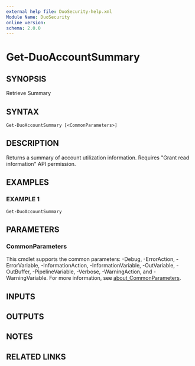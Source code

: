 ```yaml
---
external help file: DuoSecurity-help.xml
Module Name: DuoSecurity
online version:
schema: 2.0.0
---
```


# Get-DuoAccountSummary

## SYNOPSIS
Retrieve Summary

## SYNTAX

```
Get-DuoAccountSummary [<CommonParameters>]
```

## DESCRIPTION
Returns a summary of account utilization information.
Requires "Grant read information" API permission.

## EXAMPLES

### EXAMPLE 1
```
Get-DuoAccountSummary
```

## PARAMETERS

### CommonParameters
This cmdlet supports the common parameters: -Debug, -ErrorAction, -ErrorVariable, -InformationAction, -InformationVariable, -OutVariable, -OutBuffer, -PipelineVariable, -Verbose, -WarningAction, and -WarningVariable. For more information, see [about_CommonParameters](http://go.microsoft.com/fwlink/?LinkID=113216).

## INPUTS

## OUTPUTS

## NOTES

## RELATED LINKS
